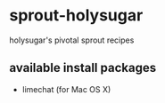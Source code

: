 sprout-holysugar
================

holysugar's pivotal sprout recipes

available install packages
--------------------------

- limechat (for Mac OS X)

